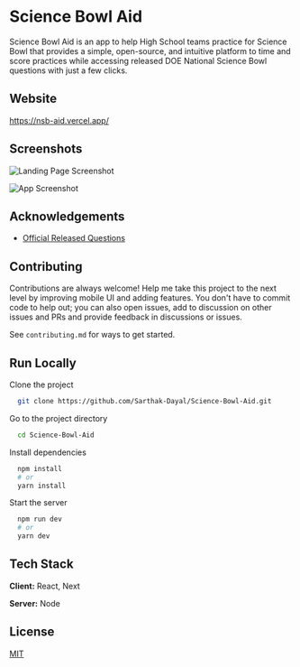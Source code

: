 
# Science Bowl Aid
Science Bowl Aid is an app to help High School teams practice for Science Bowl that provides a simple, open-source, and intuitive platform to time and score practices while accessing released DOE National Science Bowl questions with just a few clicks.


## Website

https://nsb-aid.vercel.app/
## Screenshots

![Landing Page Screenshot](https://user-images.githubusercontent.com/63827830/122662328-b8ef9100-d157-11eb-8d35-d343e251abeb.png)

![App Screenshot](https://user-images.githubusercontent.com/63827830/122662350-e6d4d580-d157-11eb-9a26-811c68dd610e.png)

  
## Acknowledgements

 - [Official Released Questions](https://science.osti.gov/wdts/nsb/Regional-Competitions/Resources/HS-Sample-Questions)

  
## Contributing

Contributions are always welcome! Help me take this project to the next level by improving mobile UI and adding features. You don't have to commit code to help  out; you can also open issues, add to discussion on other issues and PRs and provide feedback in discussions or issues.

See `contributing.md` for ways to get started.
## Run Locally

Clone the project

```bash
  git clone https://github.com/Sarthak-Dayal/Science-Bowl-Aid.git
```

Go to the project directory

```bash
  cd Science-Bowl-Aid
```

Install dependencies

```bash
  npm install
  # or
  yarn install
```

Start the server

```bash
  npm run dev
  # or
  yarn dev
```

  
## Tech Stack

**Client:** React, Next

**Server:** Node

  
## License

[MIT](https://github.com/Sarthak-Dayal/Science-Bowl-Aid/blob/main/LICENSE)

  
